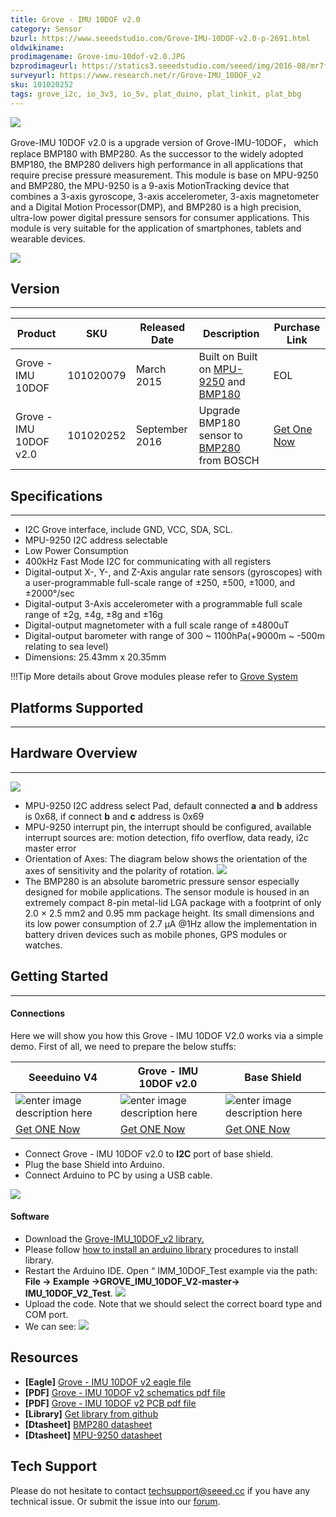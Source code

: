 ```yaml
---
title: Grove - IMU 10DOF v2.0
category: Sensor
bzurl: https://www.seeedstudio.com/Grove-IMU-10DOF-v2.0-p-2691.html
oldwikiname:
prodimagename: Grove-imu-10dof-v2.0.JPG
bzprodimageurl: https://statics3.seeedstudio.com/seeed/img/2016-08/mr7fhEvszUFQsHT2SjUSVb29.jpg
surveyurl: https://www.research.net/r/Grove-IMU_10DOF_v2
sku: 101020252
tags: grove_i2c, io_3v3, io_5v, plat_duino, plat_linkit, plat_bbg
---
```


![](https://github.com/SeeedDocument/Grove-IMU_10DOF_v2.0/raw/master/img/Grove-imu-10dof-v2.0.jpg)

Grove-IMU 10DOF v2.0 is a upgrade version of Grove-IMU-10DOF， which replace BMP180 with BMP280. As the successor to the widely adopted BMP180, the BMP280 delivers high performance in all applications that require precise pressure measurement. This module is base on MPU-9250 and BMP280, the MPU-9250 is a 9-axis MotionTracking device that combines a 3-axis gyroscope, 3-axis accelerometer, 3-axis magnetometer and a Digital Motion Processor(DMP), and BMP280 is a high precision, ultra-low power digital pressure sensors for consumer applications. This module is very suitable for the application of smartphones, tablets and wearable devices.

[![](https://raw.githubusercontent.com/SeeedDocument/common/master/Get_One_Now_Banner.png)](https://www.seeedstudio.com/Grove-IMU-10DOF-v2.0-p-2691.html)

## Version
----
| Product                | SKU       | Released Date  | Description                                | Purchase Link |
|------------------------|-----------|----------------|--------------------------------------------|---------------|
| Grove - IMU 10DOF      | 101020079 | March 2015     | Built on Built on [MPU-9250](https://raw.githubusercontent.com/SeeedDocument/Grove-IMU_10DOF/master/res/MPU-9250A_Product_Specification.pdf) and [BMP180](https://raw.githubusercontent.com/SeeedDocument/Grove-IMU_10DOF/master/res/BMP180.pdf)      | EOL           |
| Grove - IMU 10DOF v2.0 | 101020252 | September 2016 | Upgrade BMP180 sensor to [BMP280](https://raw.githubusercontent.com/SeeedDocument/Grove-Barometer_Sensor-BMP280/master/res/Grove-Barometer_Sensor-BMP280-BMP280-DS001-12_Datasheet.pdf) from BOSCH | [Get One Now](https://www.seeedstudio.com/Grove-IMU-10DOF-v2.0-p-2691.html)   |


## Specifications
-------------

-   I2C Grove interface, include GND, VCC, SDA, SCL.
-   MPU-9250 I2C address selectable
-   Low Power Consumption
-   400kHz Fast Mode I2C for communicating with all registers
-   Digital-output X-, Y-, and Z-Axis angular rate sensors (gyroscopes) with a user-programmable full-scale range of ±250, ±500, ±1000, and ±2000°/sec
-   Digital-output 3-Axis accelerometer with a programmable full scale range of ±2g, ±4g, ±8g and ±16g
-   Digital-output magnetometer with a full scale range of ±4800uT
-   Digital-output barometer with range of 300 ~ 1100hPa(+9000m ~ -500m relating to sea level)
-   Dimensions: 25.43mm x 20.35mm

!!!Tip
    More details about Grove modules please refer to [Grove System](http://wiki.seeed.cc/Grove_System/)

## Platforms Supported
-------------------

## Hardware Overview
------------------
![](https://github.com/SeeedDocument/Grove-IMU_10DOF_v2.0/raw/master/img/hardware.jpg)


-  MPU-9250 I2C address select Pad, default connected **a** and **b** address is 0x68, if connect **b** and **c** address is 0x69
-  MPU-9250 interrupt pin, the interrupt should be configured, available interrupt sources are: motion detection, fifo overflow, data ready, i2c master error
- Orientation of Axes:
The diagram below shows the orientation of the axes of sensitivity and the polarity of rotation.
![](https://raw.githubusercontent.com/SeeedDocument/Grove-IMU_10DOF/master/img/Imu-10dof-dir-axes.png)
- The BMP280 is an absolute barometric pressure sensor especially designed for mobile applications. The sensor module is housed in an extremely compact 8-pin metal-lid LGA package with a footprint of only 2.0 × 2.5 mm2 and 0.95 mm package height. Its small dimensions and its low power consumption of 2.7 μA @1Hz allow the implementation in battery driven devices such as mobile phones, GPS modules or watches.

## Getting Started
-----

#### Connections

Here we will show you how this Grove - IMU 10DOF V2.0 works via a simple demo. First of all, we need to prepare the below stuffs:

| Seeeduino V4 | Grove - IMU 10DOF v2.0 | Base Shield |
|--------------|----------------------|-----------------|
|![enter image description here](https://raw.githubusercontent.com/SeeedDocument/Grove_Light_Sensor/master/images/gs_1.jpg)|![enter image description here](https://github.com/SeeedDocument/Grove-IMU_10DOF_v2.0/raw/master/img/Grove-imu-10dof-v2.0_s.jpg)|![enter image description here](https://raw.githubusercontent.com/SeeedDocument/Grove_Light_Sensor/master/images/gs_4.jpg)|
|[Get ONE Now](http://www.seeedstudio.com/Seeeduino-V4.2-p-2517.html)|[Get ONE Now](https://www.seeedstudio.com/Grove-IMU-10DOF-v2.0-p-2691.html)|[Get ONE Now](https://www.seeedstudio.com/Base-Shield-V2-p-1378.html)|


- Connect Grove - IMU 10DOF v2.0 to **I2C** port of base shield.
- Plug the base Shield into Arduino.
- Connect Arduino to PC by using a USB cable.

![](https://github.com/SeeedDocument/Grove-IMU_10DOF_v2.0/raw/master/img/arduino%20connection.jpg)

#### Software

- Download the [Grove-IMU_10DOF_v2 library.](https://github.com/Seeed-Studio/Grove_IMU_10DOF_v2.0/archive/master.zip)
- Please follow [how to install an arduino library](http://wiki.seeed.cc/How_to_install_Arduino_Library/) procedures to install library.
- Restart the Arduino IDE. Open “ IMM_10DOF_Test example via the path: **File -> Example ->GROVE_IMU_10DOF_V2-master-> IMU_10DOF_V2_Test**.
![](https://github.com/SeeedDocument/Grove-IMU_10DOF_v2.0/raw/master/img/library%20example.jpg)
- Upload the code. Note that we should select the correct board type and COM port.
- We can see:
![](https://raw.githubusercontent.com/SeeedDocument/Grove-IMU_10DOF/master/img/Imu-10dof-test.png)


Resources
--------

-   **[Eagle]** [Grove - IMU 10DOF v2 eagle file](https://github.com/SeeedDocument/Grove-IMU_10DOF_v2.0/raw/master/res/Grove%20-%20IMU%2010DOF%20v2.0.zip)
-   **[PDF]** [Grove - IMU 10DOF v2 schematics pdf file](https://github.com/SeeedDocument/Grove-IMU_10DOF_v2.0/raw/master/res/Grove%20-%20IMU%2010DOF%20v2.0%20Sch.pdf)
-   **[PDF]** [Grove - IMU 10DOF v2 PCB pdf file](https://github.com/SeeedDocument/Grove-IMU_10DOF_v2.0/raw/master/res/Grove%20-%20IMU%2010DOF%20v2.0%20PCB.pdf)
-   **[Library]** [Get library from github](https://github.com/Seeed-Studio/Grove_IMU_10DOF_v2.0/archive/master.zip)
-   **[Dtasheet]** [BMP280 datasheet](https://github.com/SeeedDocument/Grove-IMU_10DOF_v2.0/raw/master/res/BMP280-Datasheet.pdf)
-   **[Dtasheet]** [MPU-9250 datasheet](https://raw.githubusercontent.com/SeeedDocument/Grove-IMU_10DOF/master/res/MPU-9250A_Product_Specification.pdf)


<!-- This Markdown file was created from http://www.seeedstudio.com/wiki/Grove_-_IMU_10DOF -->

## Tech Support
Please do not hesitate to contact [techsupport@seeed.cc](techsupport@seeed.cc) if you have any technical issue. Or submit the issue into our [forum](http://seeedstudio.com/forum/). 